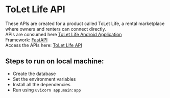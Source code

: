 # ToLet Life API


These APIs are created for a product called ToLet Life, a rental marketplace where owners and renters can connect directly.
<br/>APIs are consumed here [ToLet Life Android Application](https://github.com/sudotracker/ToLetLife)
<br/>Framework: [FastAPI](https://fastapi.tiangolo.com/)
<br/> Access the APIs here: [ToLet Life API](https://toletlife.azurewebsites.net/docs)
## Steps to run on local machine:
* Create the database
* Set the environment variables
* Install all the dependencies
* Run using ```uvicorn app.main:app```

